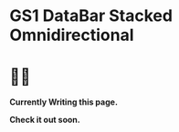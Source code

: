 # GS1 DataBar Stacked Omnidirectional

# ✍🏼

**Currently Writing this page.**

**Check it out soon.**

